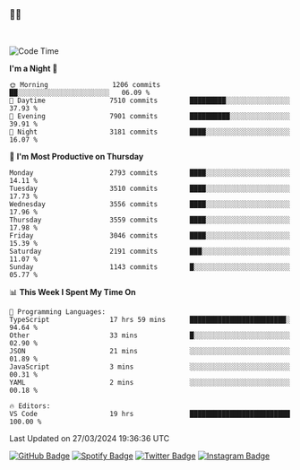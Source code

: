 ### 🤙🍺

<!-- <a href="https://github-readme-stats.vercel.app/api?username=hzak2xx&count_private=true&show_icons=true&theme=dracula">
  <img align="center" src="https://github-readme-stats.vercel.app/api?username=hzak2xx&count_private=true&show_icons=true&theme=dracula" />
</a>
</br> -->
</br>

<!--START_SECTION:waka-->
![Code Time](http://img.shields.io/badge/Code%20Time-3%2C176%20hrs%2050%20mins-blue)

**I'm a Night 🦉** 

```text
🌞 Morning                1206 commits        ██░░░░░░░░░░░░░░░░░░░░░░░   06.09 % 
🌆 Daytime                7510 commits        █████████░░░░░░░░░░░░░░░░   37.93 % 
🌃 Evening                7901 commits        ██████████░░░░░░░░░░░░░░░   39.91 % 
🌙 Night                  3181 commits        ████░░░░░░░░░░░░░░░░░░░░░   16.07 % 
```
📅 **I'm Most Productive on Thursday** 

```text
Monday                   2793 commits        ████░░░░░░░░░░░░░░░░░░░░░   14.11 % 
Tuesday                  3510 commits        ████░░░░░░░░░░░░░░░░░░░░░   17.73 % 
Wednesday                3556 commits        ████░░░░░░░░░░░░░░░░░░░░░   17.96 % 
Thursday                 3559 commits        ████░░░░░░░░░░░░░░░░░░░░░   17.98 % 
Friday                   3046 commits        ████░░░░░░░░░░░░░░░░░░░░░   15.39 % 
Saturday                 2191 commits        ███░░░░░░░░░░░░░░░░░░░░░░   11.07 % 
Sunday                   1143 commits        █░░░░░░░░░░░░░░░░░░░░░░░░   05.77 % 
```


📊 **This Week I Spent My Time On** 

```text
💬 Programming Languages: 
TypeScript               17 hrs 59 mins      ████████████████████████░   94.64 % 
Other                    33 mins             █░░░░░░░░░░░░░░░░░░░░░░░░   02.90 % 
JSON                     21 mins             ░░░░░░░░░░░░░░░░░░░░░░░░░   01.89 % 
JavaScript               3 mins              ░░░░░░░░░░░░░░░░░░░░░░░░░   00.31 % 
YAML                     2 mins              ░░░░░░░░░░░░░░░░░░░░░░░░░   00.18 % 

🔥 Editors: 
VS Code                  19 hrs              █████████████████████████   100.00 % 
```


 Last Updated on 27/03/2024 19:36:36 UTC
<!--END_SECTION:waka-->

[![GitHub Badge](https://img.shields.io/badge/GitHub-100000?style=for-the-badge&logo=github&logoColor=white)](https://github.com/hzak2xx)
[![Spotify Badge](https://img.shields.io/badge/Spotify-1ED760?&style=for-the-badge&logo=spotify&logoColor=white)](https://open.spotify.com/user/uf90s6sbbh75a1mt44clkhkvf)
[![Twitter Badge](https://img.shields.io/badge/Twitter-1DA1F2?style=for-the-badge&logo=twitter&logoColor=white)](https://twitter.com/hzak2xx)
[![Instagram Badge](https://img.shields.io/badge/Instagram-E4405F?style=for-the-badge&logo=instagram&logoColor=white)](https://www.instagram.com/hzak2xx/)
